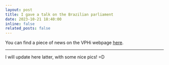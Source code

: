 ```yaml
---
layout: post
title: I gave a talk on the Brazilian parliament
date: 2023-10-21 18:40:00
inline: false
related_posts: false
---
```


You can find a piece of news on the VPHi webpage [here](https://www.vph-institute.org/news/in-brazil-to-advocate-in-silico-medicine.html). 

***

I will update here latter, with some nice pics! =D